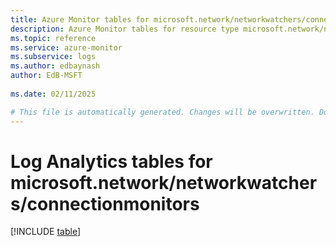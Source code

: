 ```yaml
---
title: Azure Monitor tables for microsoft.network/networkwatchers/connectionmonitors
description: Azure Monitor tables for resource type microsoft.network/networkwatchers/connectionmonitors
ms.topic: reference
ms.service: azure-monitor
ms.subservice: logs
ms.author: edbaynash
author: EdB-MSFT
   
ms.date: 02/11/2025

# This file is automatically generated. Changes will be overwritten. Do not change this file directly.
---
```


# Log Analytics tables for microsoft.network/networkwatchers/connectionmonitors  

[!INCLUDE [table](~/reusable-content/ce-skilling/azure/includes/azure-monitor/reference/tables/microsoft-network_networkwatchers_connectionmonitors-include.md)]

